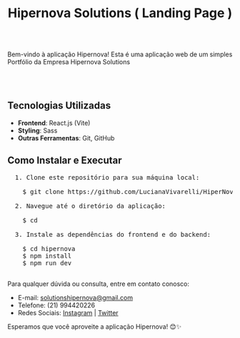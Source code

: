 <h1 align="center"> Hipernova Solutions ( Landing Page )</h1>
<br>
<br>
  
<p>Bem-vindo à aplicação Hipernova! Esta é uma aplicação web de um simples Portfólio da Empresa Hipernova Solutions</p>

<br>
<br>
<h2>Tecnologias Utilizadas</h2>

- **Frontend**: React.js (Vite)
- **Styling**: Sass
- **Outras Ferramentas**: Git, GitHub

<h2> Como Instalar e Executar</h2>

<pre>
  1. Clone este repositório para sua máquina local:
  
    $ git clone https://github.com/LucianaVivarelli/HiperNova.git

  2. Navegue até o diretório da aplicação:
  
    $ cd 

  3. Instale as dependências do frontend e do backend:
  
    $ cd hipernova
    $ npm install
    $ npm run dev

</pre>
Para qualquer dúvida ou consulta, entre em contato conosco:

- E-mail: solutionshipernova@gmail.com
- Telefone: (21) 994420226
- Redes Sociais: [Instagram](https://www.instagram.com/hipernovasol/) | [Twitter](https://twitter.com/hipernovasol) 

Esperamos que você aproveite a aplicação Hipernova! 😊✨
